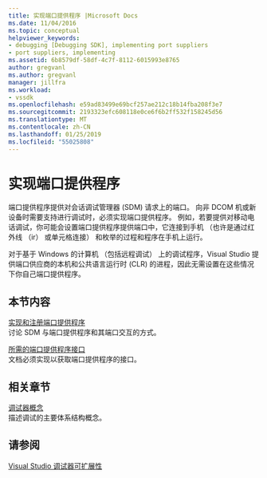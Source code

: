 ```yaml
---
title: 实现端口提供程序 |Microsoft Docs
ms.date: 11/04/2016
ms.topic: conceptual
helpviewer_keywords:
- debugging [Debugging SDK], implementing port suppliers
- port suppliers, implementing
ms.assetid: 6b8579df-58df-4c7f-8112-6015993e8765
author: gregvanl
ms.author: gregvanl
manager: jillfra
ms.workload:
- vssdk
ms.openlocfilehash: e59ad83499e69bcf257ae212c18b14fba208f3e7
ms.sourcegitcommit: 2193323efc608118e0ce6f6b2ff532f158245d56
ms.translationtype: MT
ms.contentlocale: zh-CN
ms.lasthandoff: 01/25/2019
ms.locfileid: "55025808"
---
```

# <a name="implement-a-port-supplier"></a>实现端口提供程序
端口提供程序提供对会话调试管理器 (SDM) 请求上的端口。 向非 DCOM 机或新设备时需要支持进行调试时，必须实现端口提供程序。 例如，若要提供对移动电话调试，你可能会设置端口提供程序提供端口中，它连接到手机 （也许是通过红外线 （ir） 或单元格连接） 和枚举的过程和程序在手机上运行。  
  
 对于基于 Windows 的计算机 （包括远程调试） 上的调试程序，Visual Studio 提供端口供应商的本机和公共语言运行时 (CLR) 的进程，因此无需设置在这些情况下你自己端口提供程序。  
  
## <a name="in-this-section"></a>本节内容  
 [实现和注册端口提供程序](../../extensibility/debugger/implementing-and-registering-a-port-supplier.md)  
 讨论 SDM 与端口提供程序和其端口交互的方式。  
  
 [所需的端口提供程序接口](../../extensibility/debugger/required-port-supplier-interfaces.md)  
 文档必须实现以获取端口提供程序的接口。  
  
## <a name="related-sections"></a>相关章节  
 [调试器概念](../../extensibility/debugger/debugger-concepts.md)  
 描述调试的主要体系结构概念。  
  
## <a name="see-also"></a>请参阅  
 [Visual Studio 调试器可扩展性](../../extensibility/debugger/visual-studio-debugger-extensibility.md)